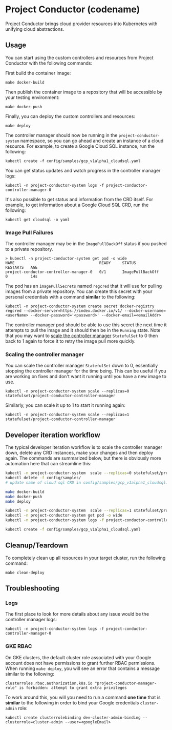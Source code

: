 # Project Conductor (codename)

Project Conductor brings cloud provider resources into Kubernetes with unifying cloud abstractions.

## Usage

You can start using the custom controllers and resources from Project Conductor with the following commands:

First build the container image:

```console
make docker-build
```

Then publish the container image to a repository that will be accessible by your testing environment:

```console
make docker-push
```

Finally, you can deploy the custom controllers and resources:

```console
make deploy
```

The controller manager should now be running in the `project-conductor-system` namespace, so you can go ahead and create an instance of a cloud resource.
For example, to create a Google Cloud SQL instance, run the following:

```console
kubectl create -f config/samples/gcp_v1alpha1_cloudsql.yaml
```

You can get status updates and watch progress in the controller manager logs:

```console
kubectl -n project-conductor-system logs -f project-conductor-controller-manager-0
```

It's also possible to get status and information from the CRD itself.
For example, to get information about a Google Cloud SQL CRD, run the following:

```console
kubectl get cloudsql -o yaml
```

### Image Pull Failures

The controller manager may be in the `ImagePullBackOff` status if you pushed to a private repository.

```console
> kubectl -n project-conductor-system get pod -o wide
NAME                                     READY     STATUS             RESTARTS   AGE
project-conductor-controller-manager-0   0/1       ImagePullBackOff   0          14s
```

The pod has an `imagePullSecrets` named `regcred` that it will use for pulling images from a private repository.
You can create this secret with your personal credentials with a command **similar** to the following:

```console
kubectl -n project-conductor-system create secret docker-registry regcred --docker-server=https://index.docker.io/v1/ --docker-username=<userName> --docker-password='<password>' --docker-email=<emailAddr>
```

The controller manager pod should be able to use this secret the next time it attempts to pull the image and it should then be in the `Running` state.
Note that you may want to [scale the controller manager](#scaling-the-controller-manager) `StatefulSet` to 0 then back to 1 again to force it to retry the image pull more quickly.

### Scaling the controller manager

You can scale the controller manager `StatefulSet` down to 0, essentially stopping the controller manager for the time being.
This can be useful if you are working on fixes and don't want it running until you have a new image to use.

```console
kubectl -n project-conductor-system scale --replicas=0 statefulset/project-conductor-controller-manager
```

Similarly, you can scale it up to 1 to start it running again:

```console
kubectl -n project-conductor-system scale --replicas=1 statefulset/project-conductor-controller-manager
```

## Developer iteration workflow

The typical developer iteration workflow is to scale the controller manager down, delete any CRD instances, make your changes and then deploy again.
The commands are summarized below, but there is obviously more automation here that can streamline this:

```bash
kubectl -n project-conductor-system  scale --replicas=0 statefulset/project-conductor-controller-manager
kubectl delete -f config/samples/
# update name of cloud sql CRD in config/samples/gcp_v1alpha1_cloudsql.yaml

make docker-build
make docker-push
make deploy

kubectl -n project-conductor-system  scale --replicas=1 statefulset/project-conductor-controller-manager
kubectl -n project-conductor-system get pod -o wide
kubectl -n project-conductor-system logs -f project-conductor-controller-manager-0

kubectl create -f config/samples/gcp_v1alpha1_cloudsql.yaml
```

## Cleanup/Teardown

To completely clean up all resources in your target cluster, run the following command:

```console
make clean-deploy
```

## Troubleshooting

### Logs

The first place to look for more details about any issue would be the controller manager logs:

```console
kubectl -n project-conductor-system logs -f project-conductor-controller-manager-0
```

### GKE RBAC

On GKE clusters, the default cluster role associated with your Google account does not have permissions to grant further RBAC permissions.
When running `make deploy`, you will see an error that contains a message similar to the following:

```console
clusterroles.rbac.authorization.k8s.io "project-conductor-manager-role" is forbidden: attempt to grant extra privileges
```

To work around this, you will you need to run a command **one time** that is **similar** to the following in order to bind your Google credentials `cluster-admin` role:

```console
kubectl create clusterrolebinding dev-cluster-admin-binding --clusterrole=cluster-admin --user=<googleEmail>
```
